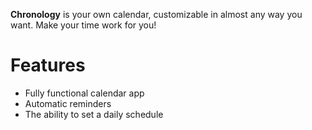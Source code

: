 **Chronology** is your own calendar, customizable in almost any way you want. Make your time work for you!

# Features
- Fully functional calendar app
- Automatic reminders
- The ability to set a daily schedule
